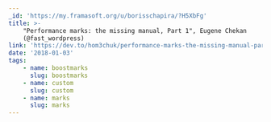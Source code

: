 ```yaml
---
_id: 'https://my.framasoft.org/u/borisschapira/?H5XbFg'
title: >-
    "Performance marks: the missing manual, Part 1", Eugene Chekan
    (@fast_wordpress)
link: 'https://dev.to/hom3chuk/performance-marks-the-missing-manual-part-1-b6'
date: '2018-01-03'
tags:
    - name: boostmarks
      slug: boostmarks
    - name: custom
      slug: custom
    - name: marks
      slug: marks
---
```


<div class="markdown"><p></p></div>
